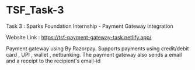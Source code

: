 # TSF_Task-3

Task 3 : Sparks Foundation Internship - Payment Gateway Integration

Website Link : https://tsf-payment-gateway-task.netlify.app/

Payment gateway using By Razorpay. Supports payments using credit/debit card , UPI , wallet , netbanking. The payment gateway also sends a email and a receipt to the recipient's email-id
